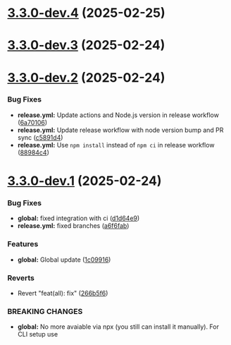 # [3.3.0-dev.4](https://github.com/ElsiKora/ESLint-Config/compare/v3.3.0-dev.3...v3.3.0-dev.4) (2025-02-25)

# [3.3.0-dev.3](https://github.com/ElsiKora/ESLint-Config/compare/v3.3.0-dev.2...v3.3.0-dev.3) (2025-02-24)

# [3.3.0-dev.2](https://github.com/ElsiKora/ESLint-Config/compare/v3.3.0-dev.1...v3.3.0-dev.2) (2025-02-24)


### Bug Fixes

* **release.yml:** Update actions and Node.js version in release workflow ([6a70106](https://github.com/ElsiKora/ESLint-Config/commit/6a701068c726087c690b7527bf9035282361e977))
* **release.yml:** Update release workflow with node version bump and PR sync ([c5891d4](https://github.com/ElsiKora/ESLint-Config/commit/c5891d44463e912e3284428db7e490f17e98134d))
* **release.yml:** Use `npm install` instead of `npm ci` in release workflow ([88984c4](https://github.com/ElsiKora/ESLint-Config/commit/88984c4c2d44eb823fb7fbb96a1e74795f41ee76))

# [3.3.0-dev.1](https://github.com/ElsiKora/ESLint-Config/compare/v3.2.5...v3.3.0-dev.1) (2025-02-24)


### Bug Fixes

* **global:** fixed integration with ci ([d1d64e9](https://github.com/ElsiKora/ESLint-Config/commit/d1d64e909814e55dd20039a0ab519d69648d50ee))
* **release.yml:** fixed branches ([a6f6fab](https://github.com/ElsiKora/ESLint-Config/commit/a6f6fab0fb9ad22fd3ee53f0fbbf9b365812ce74))


### Features

* **global:** Global update ([1c09916](https://github.com/ElsiKora/ESLint-Config/commit/1c09916e267de1d5a89658df7c4b41e8840d9a58))


### Reverts

* Revert "feat(all): fix" ([266b5f6](https://github.com/ElsiKora/ESLint-Config/commit/266b5f618f27d54907af0e5f3fadd8f07b520938))


### BREAKING CHANGES

* **global:** No more avaiable via npx (you still can install it manually). For CLI setup use
